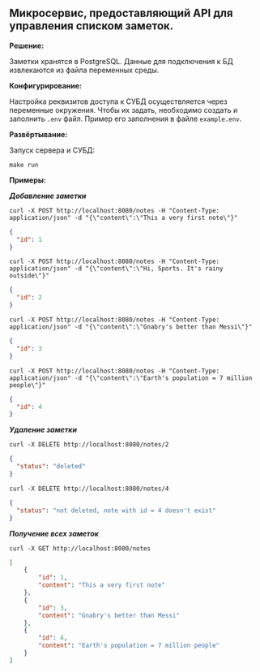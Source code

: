 ## Микросервис, предоставляющий API для управления списком заметок.

**Решение:**

Заметки хранятся в PostgreSQL. Данные для подключения к БД извлекаются из файла переменных среды.

**Конфигурирование:**

Настройка реквизитов доступа к СУБД осуществляется через переменные окружения. Чтобы их задать, необходимо создать и заполнить `.env` файл. Пример его заполнения в файле `example.env`. 

**Развёртывание:**

Запуск сервера и СУБД:
```shell
make run
```
**Примеры:**

***Добавление заметки***

```shell
curl -X POST http://localhost:8080/notes -H "Content-Type: application/json" -d "{\"content\":\"This a very first note\"}"
```

```json
{
  "id": 1
}
```


```shell
curl -X POST http://localhost:8080/notes -H "Content-Type: application/json" -d "{\"content\":\"Hi, Sports. It's rainy outside\"}"
```

```json
{
  "id": 2
}
```


```shell
curl -X POST http://localhost:8080/notes -H "Content-Type: application/json" -d "{\"content\":\"Gnabry's better than Messi\"}"
```

```json
{
  "id": 3
}
```


```shell
curl -X POST http://localhost:8080/notes -H "Content-Type: application/json" -d "{\"content\":\"Earth's population = 7 million people\"}"
```

```json
{
  "id": 4
}
```

***Удаление заметки***

```shell
curl -X DELETE http://localhost:8080/notes/2 
```

```json
{
  "status": "deleted"
}
```


```shell
curl -X DELETE http://localhost:8080/notes/4
```

```json
{
  "status": "not deleted, note with id = 4 doesn't exist"
}
```

***Получение всех заметок***

```shell
curl -X GET http://localhost:8080/notes
```

```json
[
    {
        "id": 1,
        "content": "This a very first note"
    },
    {
        "id": 3,
        "content": "Gnabry's better than Messi"
    },
    {
        "id": 4,
        "content": "Earth's population = 7 million people"
    }
]
```
